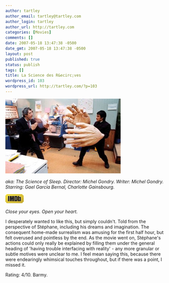 ```yaml
---
author: tartley
author_email: tartley@tartley.com
author_login: tartley
author_url: http://tartley.com
categories: [Movies]
comments: []
date: 2007-05-18 13:47:38 -0500
date_gmt: 2007-05-18 13:47:38 -0500
layout: post
published: true
status: publish
tags: []
title: La Science des R&ecirc;ves
wordpress_id: 103
wordpress_url: http://tartley.com/?p=103
---
```


[![Giant hands](/assets/2007/05/thescienceofsleep1.jpg)](http://imdb.com/title/tt0354899/ "Giant hands")

*aka: The Science of Sleep.
Director: Michel Gondry.
Writer: Michel Gondry.
Starring: Gael García Bernal, Charlotte Gainsbourg.*

[![Internet Movie Database](/assets/2007/05/imdb.png)](http://imdb.com/title/tt0354899/)

*Close your eyes. Open your heart.*

I desperately wanted to like this, but simply couldn't. Told from the
perspective of Stéphane, including his dreams and imagination. The
consequent home-made surrealism was amusing for the first half hour, but
felt overused and pointless by the end. As the movie went on, Stéphane's
actions could only really be explained by filling them under the general
heading of 'having trouble interfacing with reality' - any more granular
or subtle motives were unclear to me. I feel mean saying this, because
there were endearingly whimsical touches throughout, but if there was a
point, I missed it.

Rating: 4/10.
Barmy.
